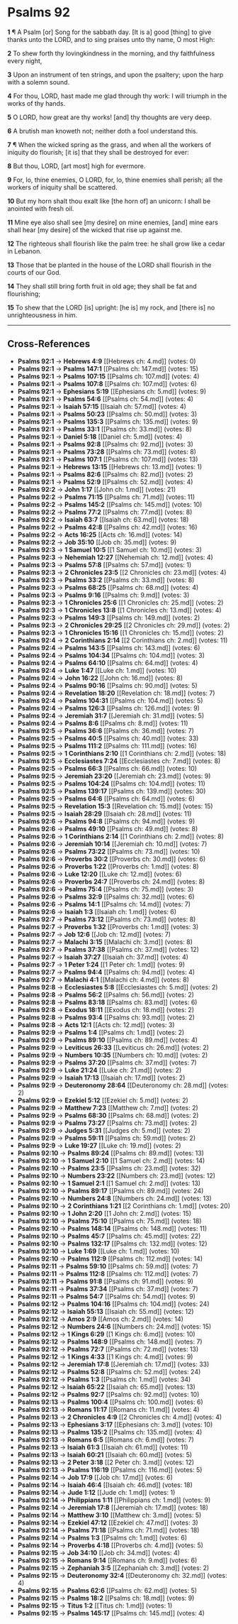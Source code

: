 # Psalms 92

**1** ¶ A Psalm [or] Song for the sabbath day. [It is a] good [thing] to give thanks unto the LORD, and to sing praises unto thy name, O most High:

**2** To shew forth thy lovingkindness in the morning, and thy faithfulness every night,

**3** Upon an instrument of ten strings, and upon the psaltery; upon the harp with a solemn sound.

**4** For thou, LORD, hast made me glad through thy work: I will triumph in the works of thy hands.

**5** O LORD, how great are thy works! [and] thy thoughts are very deep.

**6** A brutish man knoweth not; neither doth a fool understand this.

**7** ¶ When the wicked spring as the grass, and when all the workers of iniquity do flourish; [it is] that they shall be destroyed for ever:

**8** But thou, LORD, [art most] high for evermore.

**9** For, lo, thine enemies, O LORD, for, lo, thine enemies shall perish; all the workers of iniquity shall be scattered.

**10** But my horn shalt thou exalt like [the horn of] an unicorn: I shall be anointed with fresh oil.

**11** Mine eye also shall see [my desire] on mine enemies, [and] mine ears shall hear [my desire] of the wicked that rise up against me.

**12** The righteous shall flourish like the palm tree: he shall grow like a cedar in Lebanon.

**13** Those that be planted in the house of the LORD shall flourish in the courts of our God.

**14** They shall still bring forth fruit in old age; they shall be fat and flourishing;

**15** To shew that the LORD [is] upright: [he is] my rock, and [there is] no unrighteousness in him.

---

## Cross-References

- **Psalms 92:1** → **Hebrews 4:9** [[Hebrews ch: 4.md]] (votes: 0)
- **Psalms 92:1** → **Psalms 147:1** [[Psalms ch: 147.md]] (votes: 15)
- **Psalms 92:1** → **Psalms 107:15** [[Psalms ch: 107.md]] (votes: 4)
- **Psalms 92:1** → **Psalms 107:8** [[Psalms ch: 107.md]] (votes: 6)
- **Psalms 92:1** → **Ephesians 5:19** [[Ephesians ch: 5.md]] (votes: 9)
- **Psalms 92:1** → **Psalms 54:6** [[Psalms ch: 54.md]] (votes: 4)
- **Psalms 92:1** → **Isaiah 57:15** [[Isaiah ch: 57.md]] (votes: 4)
- **Psalms 92:1** → **Psalms 50:23** [[Psalms ch: 50.md]] (votes: 3)
- **Psalms 92:1** → **Psalms 135:3** [[Psalms ch: 135.md]] (votes: 9)
- **Psalms 92:1** → **Psalms 33:1** [[Psalms ch: 33.md]] (votes: 8)
- **Psalms 92:1** → **Daniel 5:18** [[Daniel ch: 5.md]] (votes: 4)
- **Psalms 92:1** → **Psalms 92:8** [[Psalms ch: 92.md]] (votes: 3)
- **Psalms 92:1** → **Psalms 73:28** [[Psalms ch: 73.md]] (votes: 8)
- **Psalms 92:1** → **Psalms 107:1** [[Psalms ch: 107.md]] (votes: 13)
- **Psalms 92:1** → **Hebrews 13:15** [[Hebrews ch: 13.md]] (votes: 1)
- **Psalms 92:1** → **Psalms 82:6** [[Psalms ch: 82.md]] (votes: 2)
- **Psalms 92:1** → **Psalms 52:9** [[Psalms ch: 52.md]] (votes: 4)
- **Psalms 92:2** → **John 1:17** [[John ch: 1.md]] (votes: 21)
- **Psalms 92:2** → **Psalms 71:15** [[Psalms ch: 71.md]] (votes: 11)
- **Psalms 92:2** → **Psalms 145:2** [[Psalms ch: 145.md]] (votes: 10)
- **Psalms 92:2** → **Psalms 77:2** [[Psalms ch: 77.md]] (votes: 8)
- **Psalms 92:2** → **Isaiah 63:7** [[Isaiah ch: 63.md]] (votes: 18)
- **Psalms 92:2** → **Psalms 42:8** [[Psalms ch: 42.md]] (votes: 16)
- **Psalms 92:2** → **Acts 16:25** [[Acts ch: 16.md]] (votes: 14)
- **Psalms 92:2** → **Job 35:10** [[Job ch: 35.md]] (votes: 9)
- **Psalms 92:3** → **1 Samuel 10:5** [[1 Samuel ch: 10.md]] (votes: 3)
- **Psalms 92:3** → **Nehemiah 12:27** [[Nehemiah ch: 12.md]] (votes: 4)
- **Psalms 92:3** → **Psalms 57:8** [[Psalms ch: 57.md]] (votes: 1)
- **Psalms 92:3** → **2 Chronicles 23:5** [[2 Chronicles ch: 23.md]] (votes: 4)
- **Psalms 92:3** → **Psalms 33:2** [[Psalms ch: 33.md]] (votes: 8)
- **Psalms 92:3** → **Psalms 68:25** [[Psalms ch: 68.md]] (votes: 4)
- **Psalms 92:3** → **Psalms 9:16** [[Psalms ch: 9.md]] (votes: 3)
- **Psalms 92:3** → **1 Chronicles 25:6** [[1 Chronicles ch: 25.md]] (votes: 2)
- **Psalms 92:3** → **1 Chronicles 13:8** [[1 Chronicles ch: 13.md]] (votes: 4)
- **Psalms 92:3** → **Psalms 149:3** [[Psalms ch: 149.md]] (votes: 2)
- **Psalms 92:3** → **2 Chronicles 29:25** [[2 Chronicles ch: 29.md]] (votes: 2)
- **Psalms 92:3** → **1 Chronicles 15:16** [[1 Chronicles ch: 15.md]] (votes: 2)
- **Psalms 92:4** → **2 Corinthians 2:14** [[2 Corinthians ch: 2.md]] (votes: 11)
- **Psalms 92:4** → **Psalms 143:5** [[Psalms ch: 143.md]] (votes: 6)
- **Psalms 92:4** → **Psalms 104:34** [[Psalms ch: 104.md]] (votes: 3)
- **Psalms 92:4** → **Psalms 64:10** [[Psalms ch: 64.md]] (votes: 4)
- **Psalms 92:4** → **Luke 1:47** [[Luke ch: 1.md]] (votes: 10)
- **Psalms 92:4** → **John 16:22** [[John ch: 16.md]] (votes: 8)
- **Psalms 92:4** → **Psalms 90:16** [[Psalms ch: 90.md]] (votes: 5)
- **Psalms 92:4** → **Revelation 18:20** [[Revelation ch: 18.md]] (votes: 7)
- **Psalms 92:4** → **Psalms 104:31** [[Psalms ch: 104.md]] (votes: 5)
- **Psalms 92:4** → **Psalms 126:3** [[Psalms ch: 126.md]] (votes: 9)
- **Psalms 92:4** → **Jeremiah 31:7** [[Jeremiah ch: 31.md]] (votes: 5)
- **Psalms 92:4** → **Psalms 8:6** [[Psalms ch: 8.md]] (votes: 11)
- **Psalms 92:5** → **Psalms 36:6** [[Psalms ch: 36.md]] (votes: 7)
- **Psalms 92:5** → **Psalms 40:5** [[Psalms ch: 40.md]] (votes: 33)
- **Psalms 92:5** → **Psalms 111:2** [[Psalms ch: 111.md]] (votes: 16)
- **Psalms 92:5** → **1 Corinthians 2:10** [[1 Corinthians ch: 2.md]] (votes: 18)
- **Psalms 92:5** → **Ecclesiastes 7:24** [[Ecclesiastes ch: 7.md]] (votes: 8)
- **Psalms 92:5** → **Psalms 66:3** [[Psalms ch: 66.md]] (votes: 10)
- **Psalms 92:5** → **Jeremiah 23:20** [[Jeremiah ch: 23.md]] (votes: 9)
- **Psalms 92:5** → **Psalms 104:24** [[Psalms ch: 104.md]] (votes: 11)
- **Psalms 92:5** → **Psalms 139:17** [[Psalms ch: 139.md]] (votes: 30)
- **Psalms 92:5** → **Psalms 64:6** [[Psalms ch: 64.md]] (votes: 6)
- **Psalms 92:5** → **Revelation 15:3** [[Revelation ch: 15.md]] (votes: 15)
- **Psalms 92:5** → **Isaiah 28:29** [[Isaiah ch: 28.md]] (votes: 11)
- **Psalms 92:6** → **Psalms 94:8** [[Psalms ch: 94.md]] (votes: 9)
- **Psalms 92:6** → **Psalms 49:10** [[Psalms ch: 49.md]] (votes: 8)
- **Psalms 92:6** → **1 Corinthians 2:14** [[1 Corinthians ch: 2.md]] (votes: 8)
- **Psalms 92:6** → **Jeremiah 10:14** [[Jeremiah ch: 10.md]] (votes: 7)
- **Psalms 92:6** → **Psalms 73:22** [[Psalms ch: 73.md]] (votes: 10)
- **Psalms 92:6** → **Proverbs 30:2** [[Proverbs ch: 30.md]] (votes: 6)
- **Psalms 92:6** → **Proverbs 1:22** [[Proverbs ch: 1.md]] (votes: 8)
- **Psalms 92:6** → **Luke 12:20** [[Luke ch: 12.md]] (votes: 6)
- **Psalms 92:6** → **Proverbs 24:7** [[Proverbs ch: 24.md]] (votes: 8)
- **Psalms 92:6** → **Psalms 75:4** [[Psalms ch: 75.md]] (votes: 3)
- **Psalms 92:6** → **Psalms 32:9** [[Psalms ch: 32.md]] (votes: 6)
- **Psalms 92:6** → **Psalms 14:1** [[Psalms ch: 14.md]] (votes: 7)
- **Psalms 92:6** → **Isaiah 1:3** [[Isaiah ch: 1.md]] (votes: 6)
- **Psalms 92:7** → **Psalms 73:12** [[Psalms ch: 73.md]] (votes: 8)
- **Psalms 92:7** → **Proverbs 1:32** [[Proverbs ch: 1.md]] (votes: 3)
- **Psalms 92:7** → **Job 12:6** [[Job ch: 12.md]] (votes: 7)
- **Psalms 92:7** → **Malachi 3:15** [[Malachi ch: 3.md]] (votes: 8)
- **Psalms 92:7** → **Psalms 37:38** [[Psalms ch: 37.md]] (votes: 12)
- **Psalms 92:7** → **Isaiah 37:27** [[Isaiah ch: 37.md]] (votes: 4)
- **Psalms 92:7** → **1 Peter 1:24** [[1 Peter ch: 1.md]] (votes: 9)
- **Psalms 92:7** → **Psalms 94:4** [[Psalms ch: 94.md]] (votes: 4)
- **Psalms 92:7** → **Malachi 4:1** [[Malachi ch: 4.md]] (votes: 8)
- **Psalms 92:8** → **Ecclesiastes 5:8** [[Ecclesiastes ch: 5.md]] (votes: 2)
- **Psalms 92:8** → **Psalms 56:2** [[Psalms ch: 56.md]] (votes: 2)
- **Psalms 92:8** → **Psalms 83:18** [[Psalms ch: 83.md]] (votes: 6)
- **Psalms 92:8** → **Exodus 18:11** [[Exodus ch: 18.md]] (votes: 2)
- **Psalms 92:8** → **Psalms 93:4** [[Psalms ch: 93.md]] (votes: 2)
- **Psalms 92:8** → **Acts 12:1** [[Acts ch: 12.md]] (votes: 3)
- **Psalms 92:9** → **Psalms 1:4** [[Psalms ch: 1.md]] (votes: 2)
- **Psalms 92:9** → **Psalms 89:10** [[Psalms ch: 89.md]] (votes: 4)
- **Psalms 92:9** → **Leviticus 26:33** [[Leviticus ch: 26.md]] (votes: 2)
- **Psalms 92:9** → **Numbers 10:35** [[Numbers ch: 10.md]] (votes: 2)
- **Psalms 92:9** → **Psalms 37:20** [[Psalms ch: 37.md]] (votes: 7)
- **Psalms 92:9** → **Luke 21:24** [[Luke ch: 21.md]] (votes: 2)
- **Psalms 92:9** → **Isaiah 17:13** [[Isaiah ch: 17.md]] (votes: 2)
- **Psalms 92:9** → **Deuteronomy 28:64** [[Deuteronomy ch: 28.md]] (votes: 2)
- **Psalms 92:9** → **Ezekiel 5:12** [[Ezekiel ch: 5.md]] (votes: 2)
- **Psalms 92:9** → **Matthew 7:23** [[Matthew ch: 7.md]] (votes: 2)
- **Psalms 92:9** → **Psalms 68:30** [[Psalms ch: 68.md]] (votes: 2)
- **Psalms 92:9** → **Psalms 73:27** [[Psalms ch: 73.md]] (votes: 2)
- **Psalms 92:9** → **Judges 5:31** [[Judges ch: 5.md]] (votes: 2)
- **Psalms 92:9** → **Psalms 59:11** [[Psalms ch: 59.md]] (votes: 2)
- **Psalms 92:9** → **Luke 19:27** [[Luke ch: 19.md]] (votes: 2)
- **Psalms 92:10** → **Psalms 89:24** [[Psalms ch: 89.md]] (votes: 13)
- **Psalms 92:10** → **1 Samuel 2:10** [[1 Samuel ch: 2.md]] (votes: 14)
- **Psalms 92:10** → **Psalms 23:5** [[Psalms ch: 23.md]] (votes: 32)
- **Psalms 92:10** → **Numbers 23:22** [[Numbers ch: 23.md]] (votes: 12)
- **Psalms 92:10** → **1 Samuel 2:1** [[1 Samuel ch: 2.md]] (votes: 13)
- **Psalms 92:10** → **Psalms 89:17** [[Psalms ch: 89.md]] (votes: 24)
- **Psalms 92:10** → **Numbers 24:8** [[Numbers ch: 24.md]] (votes: 13)
- **Psalms 92:10** → **2 Corinthians 1:21** [[2 Corinthians ch: 1.md]] (votes: 20)
- **Psalms 92:10** → **1 John 2:20** [[1 John ch: 2.md]] (votes: 15)
- **Psalms 92:10** → **Psalms 75:10** [[Psalms ch: 75.md]] (votes: 18)
- **Psalms 92:10** → **Psalms 148:14** [[Psalms ch: 148.md]] (votes: 11)
- **Psalms 92:10** → **Psalms 45:7** [[Psalms ch: 45.md]] (votes: 22)
- **Psalms 92:10** → **Psalms 132:17** [[Psalms ch: 132.md]] (votes: 12)
- **Psalms 92:10** → **Luke 1:69** [[Luke ch: 1.md]] (votes: 10)
- **Psalms 92:10** → **Psalms 112:9** [[Psalms ch: 112.md]] (votes: 14)
- **Psalms 92:11** → **Psalms 59:10** [[Psalms ch: 59.md]] (votes: 7)
- **Psalms 92:11** → **Psalms 112:8** [[Psalms ch: 112.md]] (votes: 7)
- **Psalms 92:11** → **Psalms 91:8** [[Psalms ch: 91.md]] (votes: 9)
- **Psalms 92:11** → **Psalms 37:34** [[Psalms ch: 37.md]] (votes: 7)
- **Psalms 92:11** → **Psalms 54:7** [[Psalms ch: 54.md]] (votes: 9)
- **Psalms 92:12** → **Psalms 104:16** [[Psalms ch: 104.md]] (votes: 24)
- **Psalms 92:12** → **Isaiah 55:13** [[Isaiah ch: 55.md]] (votes: 12)
- **Psalms 92:12** → **Amos 2:9** [[Amos ch: 2.md]] (votes: 14)
- **Psalms 92:12** → **Numbers 24:6** [[Numbers ch: 24.md]] (votes: 15)
- **Psalms 92:12** → **1 Kings 6:29** [[1 Kings ch: 6.md]] (votes: 10)
- **Psalms 92:12** → **Psalms 148:9** [[Psalms ch: 148.md]] (votes: 7)
- **Psalms 92:12** → **Psalms 72:7** [[Psalms ch: 72.md]] (votes: 13)
- **Psalms 92:12** → **1 Kings 4:33** [[1 Kings ch: 4.md]] (votes: 9)
- **Psalms 92:12** → **Jeremiah 17:8** [[Jeremiah ch: 17.md]] (votes: 33)
- **Psalms 92:12** → **Psalms 52:8** [[Psalms ch: 52.md]] (votes: 24)
- **Psalms 92:12** → **Psalms 1:3** [[Psalms ch: 1.md]] (votes: 34)
- **Psalms 92:12** → **Isaiah 65:22** [[Isaiah ch: 65.md]] (votes: 13)
- **Psalms 92:12** → **Psalms 92:7** [[Psalms ch: 92.md]] (votes: 10)
- **Psalms 92:13** → **Psalms 100:4** [[Psalms ch: 100.md]] (votes: 6)
- **Psalms 92:13** → **Romans 11:17** [[Romans ch: 11.md]] (votes: 4)
- **Psalms 92:13** → **2 Chronicles 4:9** [[2 Chronicles ch: 4.md]] (votes: 4)
- **Psalms 92:13** → **Ephesians 3:17** [[Ephesians ch: 3.md]] (votes: 10)
- **Psalms 92:13** → **Psalms 135:2** [[Psalms ch: 135.md]] (votes: 4)
- **Psalms 92:13** → **Romans 6:5** [[Romans ch: 6.md]] (votes: 7)
- **Psalms 92:13** → **Isaiah 61:3** [[Isaiah ch: 61.md]] (votes: 11)
- **Psalms 92:13** → **Isaiah 60:21** [[Isaiah ch: 60.md]] (votes: 5)
- **Psalms 92:13** → **2 Peter 3:18** [[2 Peter ch: 3.md]] (votes: 12)
- **Psalms 92:13** → **Psalms 116:19** [[Psalms ch: 116.md]] (votes: 5)
- **Psalms 92:14** → **Job 17:9** [[Job ch: 17.md]] (votes: 6)
- **Psalms 92:14** → **Isaiah 46:4** [[Isaiah ch: 46.md]] (votes: 18)
- **Psalms 92:14** → **Jude 1:12** [[Jude ch: 1.md]] (votes: 1)
- **Psalms 92:14** → **Philippians 1:11** [[Philippians ch: 1.md]] (votes: 9)
- **Psalms 92:14** → **Jeremiah 17:8** [[Jeremiah ch: 17.md]] (votes: 18)
- **Psalms 92:14** → **Matthew 3:10** [[Matthew ch: 3.md]] (votes: 5)
- **Psalms 92:14** → **Ezekiel 47:12** [[Ezekiel ch: 47.md]] (votes: 3)
- **Psalms 92:14** → **Psalms 71:18** [[Psalms ch: 71.md]] (votes: 18)
- **Psalms 92:14** → **Psalms 1:3** [[Psalms ch: 1.md]] (votes: 6)
- **Psalms 92:14** → **Proverbs 4:18** [[Proverbs ch: 4.md]] (votes: 5)
- **Psalms 92:15** → **Job 34:10** [[Job ch: 34.md]] (votes: 4)
- **Psalms 92:15** → **Romans 9:14** [[Romans ch: 9.md]] (votes: 6)
- **Psalms 92:15** → **Zephaniah 3:5** [[Zephaniah ch: 3.md]] (votes: 2)
- **Psalms 92:15** → **Deuteronomy 32:4** [[Deuteronomy ch: 32.md]] (votes: 4)
- **Psalms 92:15** → **Psalms 62:6** [[Psalms ch: 62.md]] (votes: 5)
- **Psalms 92:15** → **Psalms 18:2** [[Psalms ch: 18.md]] (votes: 9)
- **Psalms 92:15** → **Titus 1:2** [[Titus ch: 1.md]] (votes: 1)
- **Psalms 92:15** → **Psalms 145:17** [[Psalms ch: 145.md]] (votes: 4)
